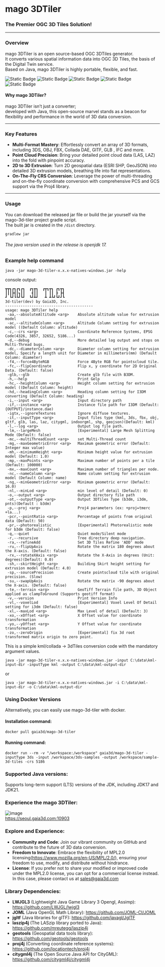 mago 3DTiler
===

### The Premier OGC 3D Tiles Solution!

---

### Overview
mago 3DTiler is an open source-based OGC 3DTiles generator.   
It converts various spatial information data into OGC 3D Tiles, the basis of the Digital Twin service.   
Based on Java, mago 3DTiler is highly portable, flexible, and fast.

![Static Badge](https://img.shields.io/badge/Gaia3D%2C%20Inc-blue?style=flat-square)
![Static Badge](https://img.shields.io/badge/3DTiles-green?style=flat-square&logo=Cesium)
![Static Badge](https://img.shields.io/badge/Jdk17-red?style=flat-square&logo=openjdk)
![Static Badge](https://img.shields.io/badge/Gradle-darkorange?style=flat-square&logo=gradle)
![Static Badge](https://img.shields.io/badge/Docker%20Image-blue?style=flat-square&logo=docker)

#### Why mago 3DTiler? 
mago 3DTiler isn’t just a converter;   
developed with Java, this open-source marvel stands as a beacon for flexibility and performance in the world of 3D data conversion.

---

### Key Features
- **Multi-Format Mastery**: Effortlessly convert an array of 3D formats, including 3DS, OBJ, FBX, Collada DAE, GlTF, GLB , IFC and more. ​
- **Point Cloud Precision**: Bring your detailed point cloud data (LAS, LAZ) into the fold with pinpoint accuracy.​
- **2D to 3D Extrusion**: Turn 2D geospatial data (ESRI SHP, GeoJSON) into detailed 3D extrusion models, breathing life into flat representations.​
- **On-The-Fly CRS Conversion**: Leverage the power of multi-threading and on-the-fly coordinate conversion with comprehensive PCS and GCS support via the Proj4 library.​
  
---

### Usage
You can download the released jar file or build the jar yourself via the mago-3d-tiler project gradle script.   
The built jar is created in the ```/dist``` directory.

```
gradlew jar
```
###### The java version used in the release is openjdk 17.

### Example help command
```
java -jar mago-3d-tiler-x.x.x-natives-windows.jar -help
```
console output:
```
┳┳┓┏┓┏┓┏┓  ┏┓┳┓  ┏┳┓┳┓ ┏┓┳┓
┃┃┃┣┫┃┓┃┃   ┫┃┃   ┃ ┃┃ ┣ ┣┫
┛ ┗┛┗┗┛┗┛  ┗┛┻┛   ┻ ┻┗┛┗┛┛┗
3d-tiler(dev) by Gaia3D, Inc.
----------------------------------------
usage: mago 3DTiler help
 -aa,--absoluteAltitude <arg>    Absolute altitude value for extrusion model
 -ac,--altitudeColumn <arg>      Altitude Column setting for extrusion model ((Default Column: altitude)
 -c,--crs <arg>                  Coordinate Reference Systems, EPSG Code(4326, 3857, 32652, 5186...)
 -d,--debug                      More detailed log output and stops on Multi-Thread bugs.
 -dc,--diameterColumn <arg>      Diameter column setting for extrusion model, Specify a length unit for Diameter in millimeters(mm) (Default Column: diameter)
 -f4,--force4ByteRGB             Force 4Byte RGB for pointscloud tile.
 -fc,--flipCoordinate            Flip x, y coordinate for 2D Original Data. (Default: false)
 -glb,--glb                      Create glb file with B3DM.
 -h,--help                       Print Gelp
 -hc,--heightColumn <arg>        Height column setting for extrusion model ((Default Column: height)
 -hd,--headingColumn <arg>       Heading column setting for I3DM converting (Default Column: heading)
 -i,--input <arg>                Input directory path
 -if,--instance <arg>            Instance file path for I3DM (Default: {OUTPUT}/instance.dae)
 -igtx,--ignoreTextures          Ignore diffuse textures.
 -it,--inputType <arg>           Input files type (kml, 3ds, fbx, obj, gltf, glb, las, laz, citygml, indoorgml, shp, geojson)(Default: kml)
 -l,--log <arg>                  Output log file path.
 -lm,--largeMesh                 [Experimental] Large Mesh Splitting Mode (Default: false)
 -mc,--multiThreadCount <arg>    set Multi-Thread count
 -mg,--maxGeometricError <arg>   Maximum geometric error (Default: Integer max value)
 -mh,--minimumHeight <arg>       Minimum height value for extrusion model (Default: 1.0)
 -mp,--maxPoints <arg>           Maximum number of points per a tile (Default: 100000)
 -mx,--maxCount <arg>            Maximum number of triangles per node.
 -nc,--nameColumn <arg>          Name column setting for extrusion model (Default Column: name)
 -ng,--minGeometricError <arg>   Minimum geometric error (Default: 16.0)
 -nl,--minLod <arg>              min level of detail (Default: 0)
 -o,--output <arg>               Output directory file path
 -ot,--outputType <arg>          Output 3DTiles Type (b3dm, i3dm, pnts)(Default : b3dm)
 -p,--proj <arg>                 Proj4 parameters (ex: +proj=tmerc +la...)
 -pcr,--pointRatio <arg>         Percentage of points from original data (Default: 50)
 -pr,--photorealistic            [Experimental] Photorealistic mode for b3dm (Default: false)
 -q,--quiet                      Quiet mode/Silent mode
 -r,--recursive                  Tree directory deep navigation.
 -ra,--refineAdd                 Set 3D Tiles Refine 'ADD' mode
 -ru,--flipUpAxis                Rotate the matrix 180 degrees about the X-axis. (Default: false)
 -rx,--rotateXAxis <arg>         Rotate the X-Axis in degrees (Unit: degrees)(Default: 0.0)
 -sh,--skirtHeight <arg>         Building Skirt height setting for extrusion model (Default: 4.0)
 -sp,--sourcePrecision           Create pointscloud tile with original precision. (Slow)
 -su,--swapUpAxis                Rotate the matrix -90 degrees about the X-axis. (Default: false)
 -te,--terrain <arg>             GeoTiff Terrain file path, 3D Object applied as clampToGround (Supports geotiff format)
 -v,--version                    Print Version Info
 -vl,--voxelLod                  [Experimental] Voxel Level Of Detail setting for i3dm (Default: false)
 -xl,--maxLod <arg>              Max Level of detail (Default: 3)
 -xo,--xOffset <arg>             X Offset value for coordinate transformation
 -yo,--yOffset <arg>             Y Offset value for coordinate transformation
 -zo,--zeroOrigin                [Experimental] fix 3d root transformed matrix origin to zero point.
```
This is a simple kml/collada -> 3dTiles conversion code with the mandatory argument values.    
```
java -jar mago-3d-tiler-x.x.x-natives-windows.jar -input C:\data\kml-input-dir -inputType kml -output C:\data\kml-output-dir
```
or
```
java -jar mago-3d-tiler-x.x.x-natives-windows.jar -i C:\data\kml-input-dir -o C:\data\kml-output-dir
```

### Using Docker Versions
Alternatively, you can easily use mago-3d-tiler with docker.

#### Installation command: 
```
docker pull gaia3d/mago-3d-tiler
```
#### Running command:
```
docker run --rm -v "/workspace:/workspace" gaia3d/mago-3d-tiler -inputType 3ds -input /workspace/3ds-samples -output /workspace/sample-3d-tiles -crs 5186
```

### Supported Java versions:
Supports long-term support (LTS) versions of the JDK, including JDK17 and JDK21.

### Experience the mago 3DTiler:
![image](https://github.com/Gaia3D/mago-3d-tiler/assets/87691347/c778f7e1-771c-4df6-8d4c-b46412c80c19)   
<https://seoul.gaia3d.com:10903>

### Explore and Experience:
- **Community and Code**: Join our vibrant community on GitHub and contribute to the future of 3D data conversion.​
- **Freedom to Innovate**: Embrace the flexibility of MPL2.0 licensing(<https://www.mozilla.org/en-US/MPL/2.0/>)​,
  ensuring your freedom to use, modify, and distribute without hindrance.
- **License**: If you prefer not to share your modified or improved code under the MPL2.0 license, you can opt for a commercial license instead.
In this case, please contact us at sales@gaia3d.com

### Library Dependencies:
- **LWJGL3** (Lightweight Java Game Library 3 Opengl, Assimp): <https://github.com/LWJGL/lwjgl3>
- **JOML** (Java OpenGL Math Library): <https://github.com/JOML-CI/JOML>
- **jgltf** (Java libraries for glTF): <https://github.com/javagl/JglTF>
- **laszip4j** (The LASzip library ported to Java): <https://github.com/mreutegg/laszip4j>
- **geotools** (Geospatial data tools library): <https://github.com/geotools/geotools>
- **proj4j** (Converting coordinate reference systems): <https://github.com/locationtech/proj4j>
- **citygml4j** (The Open Source Java API for CityGML): <https://github.com/citygml4j/citygml4j>